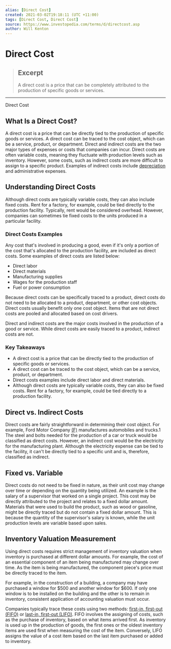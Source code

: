 ```yaml
---
alias: [Direct Cost]
created: 2021-03-02T19:18:11 (UTC +11:00)
tags: [Direct Cost, Direct Cost]
source: https://www.investopedia.com/terms/d/directcost.asp
author: Will Kenton
---
```


# Direct Cost

> ## Excerpt
> A direct cost is a price that can be completely attributed to the production of specific goods or services.

---

Direct Cost
## What Is a Direct Cost?

A direct cost is a price that can be directly tied to the production of specific goods or services. A direct cost can be traced to the cost object, which can be a service, product, or department. Direct and indirect costs are the two major types of expenses or costs that companies can incur. Direct costs are often variable costs, meaning they fluctuate with production levels such as inventory. However, some costs, such as indirect costs are more difficult to assign to a specific product. Examples of indirect costs include [depreciation](https://www.investopedia.com/terms/d/depreciation.asp) and administrative expenses.

## Understanding Direct Costs

Although direct costs are typically variable costs, they can also include fixed costs. Rent for a factory, for example, could be tied directly to the production facility. Typically, rent would be considered overhead. However, companies can sometimes tie fixed costs to the units produced in a particular facility.

### Direct Costs Examples

Any cost that's involved in producing a good, even if it's only a portion of the cost that's allocated to the production facility, are included as direct costs. Some examples of direct costs are listed below:

-   Direct labor
-   Direct materials
-   Manufacturing supplies
-   Wages for the production staff
-   Fuel or power consumption

Because direct costs can be specifically traced to a product, direct costs do not need to be allocated to a product, department, or other cost objects. Direct costs usually benefit only one cost object. Items that are not direct costs are pooled and allocated based on cost drivers.

Direct and indirect costs are the major costs involved in the production of a good or service. While direct costs are easily traced to a product, indirect costs are not.

### Key Takeaways

-   A direct cost is a price that can be directly tied to the production of specific goods or services.
-   A direct cost can be traced to the cost object, which can be a service, product, or department.
-   Direct costs examples include direct labor and direct materials.
-   Although direct costs are typically variable costs, they can also be fixed costs. Rent for a factory, for example, could be tied directly to a production facility.

## Direct vs. Indirect Costs

Direct costs are fairly straightforward in determining their cost object. For example, Ford Motor Company [(F)](https://www.investopedia.com/markets/quote?tvwidgetsymbol=f) manufactures automobiles and trucks.1 The steel and bolts needed for the production of a car or truck would be classified as direct costs. However, an indirect cost would be the electricity for the manufacturing plant. Although the electricity expense can be tied to the facility, it can't be directly tied to a specific unit and is, therefore, classified as indirect.

## Fixed vs. Variable

Direct costs do not need to be fixed in nature, as their unit cost may change over time or depending on the quantity being utilized. An example is the salary of a supervisor that worked on a single project. This cost may be directly attributed to the project and relates to a fixed dollar amount. Materials that were used to build the product, such as wood or gasoline, might be directly traced but do not contain a fixed dollar amount. This is because the quantity of the supervisor's salary is known, while the unit production levels are variable based upon sales.

## Inventory Valuation Measurement

Using direct costs requires strict management of inventory valuation when inventory is purchased at different dollar amounts. For example, the cost of an essential component of an item being manufactured may change over time. As the item is being manufactured, the component piece's price must be directly traced to the item.

For example, in the construction of a building, a company may have purchased a window for $500 and another window for $600. If only one window is to be installed on the building and the other is to remain in inventory, consistent application of accounting valuation must occur.

Companies typically trace these costs using two methods: [first-in, first-out (FIFO)](https://www.investopedia.com/terms/f/fifo.asp) or [last-in, first-out (LIFO)](https://www.investopedia.com/terms/l/lifo.asp). FIFO involves the assigning of costs, such as the purchase of inventory, based on what items arrived first. As inventory is used up in the production of goods, the first ones or the oldest inventory items are used first when measuring the cost of the item. Conversely, LIFO assigns the value of a cost item based on the last item purchased or added to inventory.
